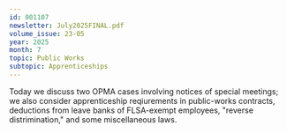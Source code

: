 ```yaml
---
id: 001107
newsletter: July2025FINAL.pdf
volume_issue: 23-05
year: 2025
month: 7
topic: Public Works
subtopic: Apprenticeships
---
```


Today we discuss two OPMA cases involving notices of special meetings; we also consider apprenticeship reqiurements in public-works contracts, deductions from leave banks of FLSA-exempt employees, "reverse distrimination," and some miscellaneous laws.